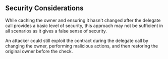 ## Security Considerations

While caching the owner and ensuring it hasn't changed after the delegate call provides a basic level of security, this approach may not be sufficient in all scenarios as it gives a false sense of security.

An attacker could still exploit the contract during the delegate call by changing the owner, performing malicious actions, and then restoring the original owner before the check.
